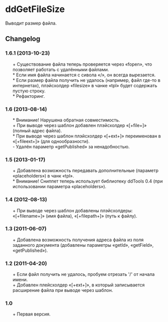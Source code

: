 # ddGetFileSize
Выводит размер файла.

## Changelog
### 1.6.1 (2013-10-23)
* \+ Существование файла теперь проверяется через «fopen», что позволяет работать с удалёнными файлами.
* \* Если имя файла начинается с сивола «/», он всегда вырезается.
* \* Если размер файла получить не удалось (например, файл где-то в интернетах), плэйсхолдер «filesize» в чанке «tpl» будет содержать пустую строку.
* \* Рефакторинг.

### 1.6 (2013-08-14)
* \* Внимание! Нарушена обратная совместимость.
* \+ При выводе через шаблон добавлен плэйсхолдер «[+file+]» (полный адрес файла).
* \* При выводе через шаблон плэйсхолдер «[+ext+]» переименован в «[+fileext+]» (для однообразности).
* \- Удалён параметр «getPublished» за ненадобностью.

### 1.5 (2013-01-17)
* \+ Добавлена возможность передавать дополнительные (параметр «placeholders») в чанк «tpl».
* \* Внимание! Сниппет теперь использует библиотеку ddTools 0.4 (при использовании параметра «placeholders»).

### 1.4 (2012-08-13)
* \+ При выводе через шаблон добавлены плэйсхолдеры: «[+filename+]» (имя файла), «[+filepath+]» (путь к файлу).

### 1.3 (2011-06-07)
* \+ Добавлена возможность получения адреса файла из поля заданного документа (добавлены параметры «getId», «getField», «getPublished»).

### 1.2 (2011-04-20)
* \+ Если файл получить не удалось, пробуем отрезать '/' от начала имени.
* \+ Добавлен плейсхолдер «[+ext+]», в который записывается расширение файла при выводе через шаблон.

### 1.0
* \+ Первая версия.

<style>ul{list-style:none;}</style>